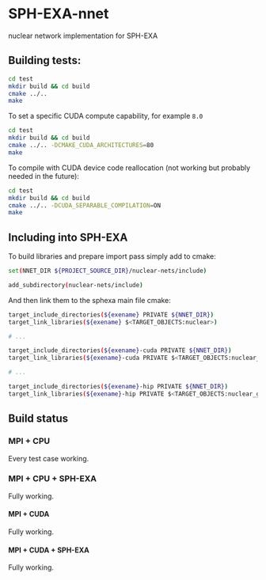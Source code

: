 # SPH-EXA-nnet
nuclear network implementation for SPH-EXA

## Building tests:

```bash
cd test
mkdir build && cd build
cmake ../..
make
```

To set a specific CUDA compute capability, for example `8.0`

```bash
cd test
mkdir build && cd build
cmake ../.. -DCMAKE_CUDA_ARCHITECTURES=80
make
```

To compile with CUDA device code reallocation (not working but probably needed in the future):

```bash
cd test
mkdir build && cd build
cmake ../.. -DCUDA_SEPARABLE_COMPILATION=ON
make
```

## Including into SPH-EXA

To build libraries and prepare import pass simply add to cmake:

```bash
set(NNET_DIR ${PROJECT_SOURCE_DIR}/nuclear-nets/include)

add_subdirectory(nuclear-nets/include)
```

And then link them to the sphexa main file cmake:

```bash
target_include_directories(${exename} PRIVATE ${NNET_DIR})
target_link_libraries(${exename} $<TARGET_OBJECTS:nuclear>)

# ...

target_include_directories(${exename}-cuda PRIVATE ${NNET_DIR})
target_link_libraries(${exename}-cuda PRIVATE $<TARGET_OBJECTS:nuclear_gpu> $<TARGET_OBJECTS:nuclear_net_gpu>)

# ...

target_include_directories(${exename}-hip PRIVATE ${NNET_DIR})
target_link_libraries(${exename}-hip PRIVATE $<TARGET_OBJECTS:nuclear_gpu> $<TARGET_OBJECTS:nuclear_net_gpu>)
```

## Build status

### MPI + CPU

Every test case working.

### MPI + CPU + SPH-EXA

Fully working.

#### MPI + CUDA

Fully working.

#### MPI + CUDA + SPH-EXA

Fully working.
